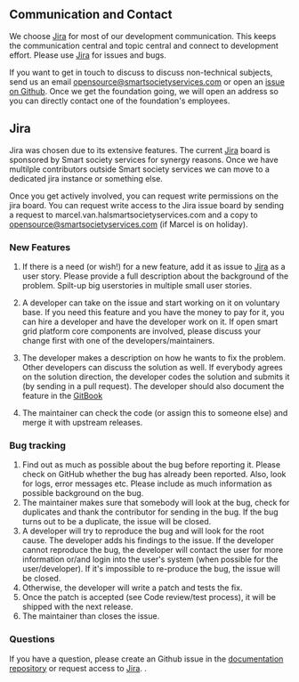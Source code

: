 ## Communication and Contact

We choose [Jira](https://smartsocietyservices.atlassian.net/projects/OC/issues/) for most of our development communication. This keeps the communication central and topic central and connect to development effort. 
Please use [Jira](https://smartsocietyservices.atlassian.net/projects/OC/issues/) for issues and bugs. 

If you want to get in touch to discuss to discuss non-technical subjects, send us an email opensource@smartsocietyservices.com or open an [issue on Github](https://github.com/OSGP/documentation/issues/new?title=Question%20:My%20Title&body=**Question:**%0A%0A**background:**%0A%0A**). 
Once we get the foundation going, we will open an address so you can directly contact one of the foundation's employees.

## Jira

Jira was chosen due to its extensive features. The current [Jira](https://smartsocietyservices.atlassian.net/projects/OC/issues/) board is sponsored by Smart society services for synergy reasons. 
Once we have multilple contributors outside Smart society services we can move to a dedicated jira instance or something else.

Once you get actively involved, you can request write permissions on the jira board.
You can request write access to the Jira issue board by sending a request to marcel.van.hal<at>smartsocietyservices.com and a copy to opensource@smartsocietyservices.com (if Marcel is on holiday).

### New Features

1. If there is a need (or wish!) for a new feature, add it as issue to [Jira](https://smartsocietyservices.atlassian.net/projects/OC/issues/) as a user story. Please provide a full description about the background of the problem. Spilt-up big userstories in multiple small user stories.

2. A developer can take on the issue and start working on it on voluntary base. If you need this feature and you have the money to pay for it, you can hire a developer and have the developer work on it. If open smart grid platform core components are involved, please discuss your change first with one of the developers/maintainers.

3. The developer makes a description on how he wants to fix the problem. Other developers can discuss the solution as well. If everybody agrees on the solution direction, the developer codes the solution and submits it (by sending in a pull request). The developer should also document the feature in the [GitBook](https://github.com/OSGP/Documentation/tree/development)

4. The maintainer can check the code (or assign this to someone else) and merge it with upstream releases.

### Bug tracking

1. Find out as much as possible about the bug before reporting it. Please check on GitHub whether the bug has already been reported. Also, look for logs, error messages etc. Please include as much information as possible background on the bug. 
2. The maintainer makes sure that somebody will look at the bug, check for duplicates and thank the contributor for sending in the bug. If the bug turns out to be a duplicate, the issue will be closed.
3. A developer will try to reproduce the bug and will look for the root cause. The developer adds his findings to the issue. If the developer cannot reproduce the bug, the developer will contact the user for more information or/and login into the user's system (when possible for the user/developer). If it's impossible to re-produce the bug, the issue will be closed.
4. Otherwise, the developer will write a patch and tests the fix.
5. Once the patch is accepted (see Code review/test process), it will be shipped with the next release.
6. The maintainer than closes the issue.

### Questions
If you have a question, please create an Github issue in the [documentation repository](https://github.com/OSGP/documentation/issues/new?title=Question%20:My%20Title&body=**Question:**%0A%0A**background:**%0A%0A**) or request access to [Jira](https://smartsocietyservices.atlassian.net/projects/OC/issues/).
 .